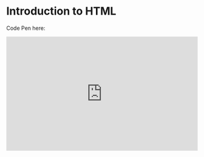 # Introduction to HTML

Code Pen here:
<pre>
<iframe height="300" style="width: 100%;" scrolling="no" title="EmbedTest" src="https://codepen.io/futurecodersse/embed/ExEVyME?default-tab=html%2Cresult" frameborder="no" loading="lazy" allowtransparency="true" allowfullscreen="true">
  See the Pen <a href="https://codepen.io/futurecodersse/pen/ExEVyME">
  EmbedTest</a> by futureCoders (<a href="https://codepen.io/futurecodersse">@futurecodersse</a>)
  on <a href="https://codepen.io">CodePen</a>.
</iframe>
</pre>